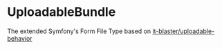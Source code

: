 # UploadableBundle

The extended Symfony's Form File Type based on [it-blaster/uploadable-behavior](https://github.com/it-blaster/uploadable-behavior)

